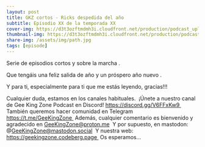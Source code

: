 ```yaml
---
layout: post
title: GKZ cortos - Ricks despedida del año
subtitle: Episodio XX de la temporada XX
cover-img: https://d3t3ozftmdmh3i.cloudfront.net/production/podcast_uploaded_nologo/14743809/14743809-1619370377976-ce118b9b0f9a8.jpg
thumbnail-img: https://d3t3ozftmdmh3i.cloudfront.net/production/podcast_uploaded_nologo/14743809/14743809-1619370377976-ce118b9b0f9a8.jpg
share-img: /assets/img/path.jpg
tags: [episode]
---
```


Serie de episodios cortos y sobre la marcha .

Que tengáis una feliz salida de año y un próspero año nuevo .

Y para ti, especialmente para ti que me estás leyendo, gracias!!!

Cualquier duda, estamos en los canales habituales. 
¡Únete a nuestro canal de Gee King Zone Podcast en Discord! https://discord.gg/V6FFxKw9 
También queremos hacer comunidad en Telegram https://t.me/GeeKingZone 
Además, cualquier comentario es bienvenido y agradecido en GeeKingZone@proton.me 
Y por supuesto, en mastodon: @GeeKingZone@mastodon.social 
Y nuestra web: https://geekingzone.codeberg.page 
Os esperamos...
